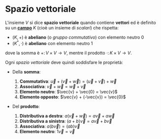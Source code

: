 # Spazio vettoriale

L'insieme $V$ si dice **spazio vettoriale** quando contiene **vettori** ed è definito su un [**campo**](../../ct0432/02/01/README.md) $K$ (cioè un insieme di _scalari_) che rispetta:
- $(K, +)$ è **abeliano** (o _gruppo commutativo_) con elemento neutro $0$
- $(K^\ast, \cdot)$ è **abeliano** con elemento neutro $1$

dove la somma è $+\colon V \times V \to V$, mentre il prodotto $\cdot\colon K \times V \to V$.

Ogni _spazio vettoriale_ deve quindi soddisfare le proprietà:
- Della **somma**:
	1. **Commutativa**: $\vec{u} + (\vec{v} + \vec{w}) = (\vec{u} + \vec{v}) + \vec{w}$
	2. **Associativa**: $\vec{v} + \vec{w} = \vec{w} + \vec{v}$
	3. **Elemento neutro**: $\vec{v} + \vec{0} = \vec{v}$
	4. **Elemento opposto**: $\vec{v} + (-\vec{v}) = \vec{0}$

- Del **prodotto**:
	1. **Distributiva a destra**: $a(\vec{v} + \vec{w}) = a\vec{v} + a\vec{w}$
	2. **Distributiva a sinistra**: $(a + b)\vec{v} = a\vec{v} + b\vec{v}$
	3. **Associativa**: $a(b\vec{v}) = (ab)\vec{v}$
	4. **Elemento neutro**: $1\vec{v} = \vec{v}$
